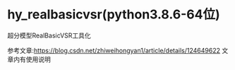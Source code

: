 # hy_realbasicvsr(python3.8.6-64位)
超分模型RealBasicVSR工具化

参考文章:https://blog.csdn.net/zhiweihongyan1/article/details/124649622
文章内有使用说明
